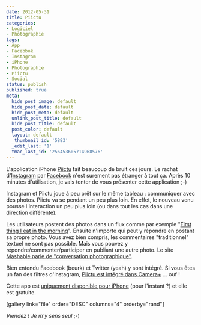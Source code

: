 ```yaml
---
date: 2012-05-31
title: Piictu
categories:
- Logiciel
- Photographie
tags:
- App
- Facebbok
- Instagram
- iPhone
- Photographie
- Piictu
- Social
status: publish
published: true
meta:
  hide_post_image: default
  hide_post_date: default
  hide_post_meta: default
  unlink_post_title: default
  hide_post_title: default
  post_color: default
  layout: default
  _thumbnail_id: '5883'
  _edit_last: '1'
  tmac_last_id: '256453605714968576'
---
```

L'application iPhone <a title="Site de Piictu" href="https://piictu.com/">Piictu</a> fait beaucoup de bruit ces jours. Le rachat d'<a title="Site web d'Instagram" href="https://instagr.am/">Instagram</a> par <a title="Facebook" href="https://www.facebook.com">Facebook</a> n'est surement pas étranger à tout ça. Après 10 minutes d'utilisation, je vais tenter de vous présenter cette application ;-)<!--more-->

Instagram et Piictu joue à peu prêt sur le même tableau : communiquer avec des photos. Piictu va se pendant un peu plus loin. En effet, le nouveau venu pousse l'interaction un peu plus loin (ou dans tout les cas dans une direction différente).

Les utilisateurs postent des photos dans un flux comme par exemple "<a title="Stream Piictu" href="https://piictu.com/streams/4fafe2ee292f9c0001000069">First thing I eat in the morning</a>". Ensuite n'importe qui peut y répondre en postant sa propre photo. Vous avez bien compris, les commentaires "traditionnel" textuel ne sont pas possible. Mais vous pouvez y répondre/commenter/participer en publiant une autre photo. Le site <a title="Article sur Mashable.com" href="https://mashable.com/2011/09/28/piictu/">Mashable parle de "conversation photographique"</a>.

Bien entendu Facebook (beurk) et Twitter (yeah) y sont intégré. Si vous êtes un fan des filtres d'Instagram, <a title="Article sur les filtres dans Piictu" href="https://blog.piictu.com/post/22676743548/filters-have-come-to-piictu#notes">Piictu est intégré dans Camera+</a> ... ouf !

Cette app est <a title="App Store Apple" href="https://itunes.apple.com/app/piictu/id439888569">uniquement disponible pour iPhone</a> (pour l'instant ?) et elle est gratuite.

[gallery link="file" order="DESC" columns="4" orderby="rand"]

<em>Viendez ! Je m'y sens seul</em> ;-)
